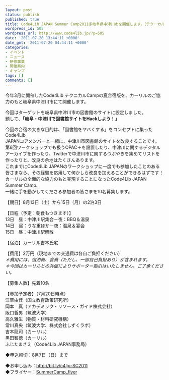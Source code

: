 ```yaml
---
layout: post
status: publish
published: true
title: Code4Lib JAPAN Summer Camp2011＠岐阜県中津川市を開催します。（テクニカルCamp）
wordpress_id: 505
wordpress_url: http://www.code4lib.jp/?p=505
date: '2011-07-20 13:44:11 +0000'
date_gmt: '2011-07-20 04:44:11 +0000'
categories:
- イベント
- ニュース
- 研修事業
- 開催案内
- キャンプ
tags: []
comments: []
---
```

<p>今年3月に開催したCode4Lib テクニカルCampの夏合宿版を、カーリルのご協力のもと岐阜県中津川市にて開催します。</p>
<p>今回はターゲットを岐阜県中津川市の図書館のサイトに設定しました。<br />
題して、<strong>「岐阜・中津川で図書館サイトをHackしよう！」</strong></p>
<p>今回の合宿の大きな目的は、「図書館をヤバくする」をコンセプトに集ったCode4Lib<br />
JAPANコアメンバーと一緒に、中津川市図書館のサイトを改良することです。<!--more--><br />
第6回ワークショップでも扱うOPAC＋を設置したり、中津川に関するデジタルアーカイブを作ったり、Twitterで中津川市に関するつぶやきを集めてリストを作ったりと、改良の余地はたくさんあります。<br />
これまでにCode4Lib JAPANのワークショップに一度でも参加したことのある皆さまなら、その経験を応用して何かしら改良を加えることができるはずです！<br />
カーリルの全面的な協力のもと実現することになったCode4Lib JAPAN Summer Camp、<br />
一緒に手を動かしてくださる参加者の皆さまを10名募集します。</p>
<p>【期日】8月13日（土）から15日（月）の2泊3日</p>
<p>【日程（予定：朝食もつきます）】<br />
13日　昼：中津川駅集合－夜：BBQ＆温泉<br />
14日　昼：うな重ほか－夜：温泉＆宴会<br />
15日　昼：中津川駅解散</p>
<p>【宿泊】カーリル吉本氏宅</p>
<p>【費用】2万円（現地までの交通費は各自ご負担ください）<br />
<em>＊費用には、宿泊費、食費（ただし、一部自己負担あり）が含まれます。<br />
＊今回はカーリルとの共催によりサポーター割引はいたしません。ご了承ください。</em></p>
<p>【募集人数】先着10名</p>
<p>【参加予定者】（7月20日時点）<br />
江草由佳（国立教育政策研究所）<br />
岡本　真（アカデミック・リソース・ガイド株式会社）<br />
阪口哲男（筑波大学）<br />
高久雅生（物質・材料研究機構）<br />
常川真央（筑波大学、株式会社しずくラボ）<br />
吉本龍司（カーリル）<br />
黒田智徳（カーリル）<br />
ふじたまさえ（Code4Lib JAPAN事務局）</p>
<p>◆申込締切：8月7日（日）まで</p>
<p>◆お申し込み：<a href="http://bit.ly/c4ljp-SC2011">http://bit.ly/c4ljp-SC2011</a><br />
◆フライヤー：<a href="{{ site.baseurl }}/assets/uploads/2011/07/SummerCamp_flyer.pdf">SummerCamp_flyer</a></p>
